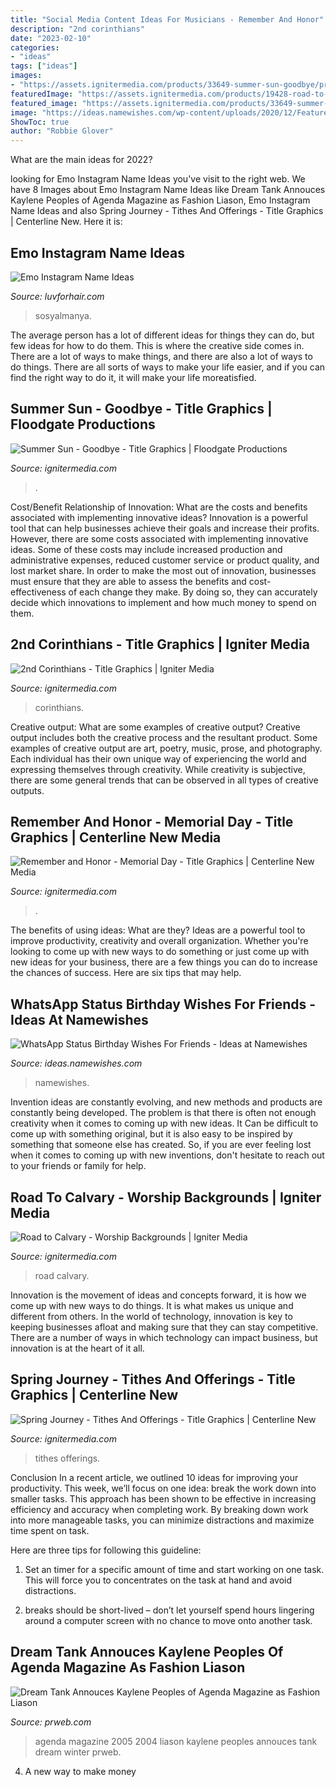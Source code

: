 ```yaml
---
title: "Social Media Content Ideas For Musicians - Remember And Honor"
description: "2nd corinthians"
date: "2023-02-10"
categories:
- "ideas"
tags: ["ideas"]
images:
- "https://assets.ignitermedia.com/products/33649-summer-sun-goodbye/preview/image"
featuredImage: "https://assets.ignitermedia.com/products/19428-road-to-calvary/preview/image"
featured_image: "https://assets.ignitermedia.com/products/33649-summer-sun-goodbye/preview/image"
image: "https://ideas.namewishes.com/wp-content/uploads/2020/12/Featured-Image-4.png"
ShowToc: true
author: "Robbie Glover"
---
```



What are the main ideas for 2022?
 

	

		
looking for Emo Instagram Name Ideas you've visit to the right web. We have 8 Images about Emo Instagram Name Ideas like Dream Tank Annouces Kaylene Peoples of Agenda Magazine as Fashion Liason, Emo Instagram Name Ideas and also Spring Journey - Tithes And Offerings - Title Graphics | Centerline New. Here it is:
		
    
## Emo Instagram Name Ideas

<img loading=lazy src="https://i.pinimg.com/originals/cf/93/83/cf9383e3f6edda72472186275cf56dd0.png" onerror="this.onerror=null;this.src='https://tse4.mm.bing.net/th?id=OIP.-xf9NysuXoviPDgXMUVd7QHaNK&amp;pid=15.1';" alt="Emo Instagram Name Ideas">

_Source: luvforhair.com_

>sosyalmanya. 

	

The average person has a lot of different ideas for things they can do, but few ideas for how to do them. This is where the creative side comes in. There are a lot of ways to make things, and there are also a lot of ways to do things. There are all sorts of ways to make your life easier, and if you can find the right way to do it, it will make your life moreatisfied.

    
## Summer Sun - Goodbye - Title Graphics | Floodgate Productions

<img loading=lazy src="https://assets.ignitermedia.com/products/33649-summer-sun-goodbye/preview/image" onerror="this.onerror=null;this.src='https://tse1.mm.bing.net/th?id=OIP.jXvKYKjvyBvtF9Xf0j66xwHaEK&amp;pid=15.1';" alt="Summer Sun - Goodbye - Title Graphics | Floodgate Productions">

_Source: ignitermedia.com_

>. 

	

Cost/Benefit Relationship of Innovation: What are the costs and benefits associated with implementing innovative ideas?
Innovation is a powerful tool that can help businesses achieve their goals and increase their profits. However, there are some costs associated with implementing innovative ideas. Some of these costs may include increased production and administrative expenses, reduced customer service or product quality, and lost market share. In order to make the most out of innovation, businesses must ensure that they are able to assess the benefits and cost-effectiveness of each change they make. By doing so, they can accurately decide which innovations to implement and how much money to spend on them.

    
## 2nd Corinthians - Title Graphics | Igniter Media

<img loading=lazy src="https://assets.ignitermedia.com/products/54947-2nd-corinthians/preview/image" onerror="this.onerror=null;this.src='https://tse3.mm.bing.net/th?id=OIP.kfhLTKcB-Xv-kGkL6Ce5_wHaEK&amp;pid=15.1';" alt="2nd Corinthians - Title Graphics | Igniter Media">

_Source: ignitermedia.com_

>corinthians. 

	

Creative output: What are some examples of creative output?
Creative output includes both the creative process and the resultant product. Some examples of creative output are art, poetry, music, prose, and photography. Each individual has their own unique way of experiencing the world and expressing themselves through creativity. While creativity is subjective, there are some general trends that can be observed in all types of creative outputs.

    
## Remember And Honor - Memorial Day - Title Graphics | Centerline New Media

<img loading=lazy src="https://assets.ignitermedia.com/products/27548-remember-and-honor-memorial-day/preview/image" onerror="this.onerror=null;this.src='https://tse4.mm.bing.net/th?id=OIP.rlK1TH5I0-udbhUt9zUtEgHaEK&amp;pid=15.1';" alt="Remember and Honor - Memorial Day - Title Graphics | Centerline New Media">

_Source: ignitermedia.com_

>. 

	

The benefits of using ideas: What are they?
Ideas are a powerful tool to improve productivity, creativity and overall organization. Whether you're looking to come up with new ways to do something or just come up with new ideas for your business, there are a few things you can do to increase the chances of success. Here are six tips that may help.

    
## WhatsApp Status Birthday Wishes For Friends - Ideas At Namewishes

<img loading=lazy src="https://ideas.namewishes.com/wp-content/uploads/2020/12/Featured-Image-4.png" onerror="this.onerror=null;this.src='https://tse3.mm.bing.net/th?id=OIP.zAOcmwsphY1PDRJCf5W_sQHaKG&amp;pid=15.1';" alt="WhatsApp Status Birthday Wishes For Friends - Ideas at Namewishes">

_Source: ideas.namewishes.com_

>namewishes. 

	

Invention ideas are constantly evolving, and new methods and products are constantly being developed. The problem is that there is often not enough creativity when it comes to coming up with new ideas. It Can be difficult to come up with something original, but it is also easy to be inspired by something that someone else has created. So, if you are ever feeling lost when it comes to coming up with new inventions, don't hesitate to reach out to your friends or family for help.

    
## Road To Calvary - Worship Backgrounds | Igniter Media

<img loading=lazy src="https://assets.ignitermedia.com/products/19428-road-to-calvary/preview/image" onerror="this.onerror=null;this.src='https://tse3.mm.bing.net/th?id=OIP.J_17E2wdc37ncj93l2pn2gHaEK&amp;pid=15.1';" alt="Road to Calvary - Worship Backgrounds | Igniter Media">

_Source: ignitermedia.com_

>road calvary. 

	

Innovation is the movement of ideas and concepts forward, it is how we come up with new ways to do things. It is what makes us unique and different from others. In the world of technology, innovation is key to keeping businesses afloat and making sure that they can stay competitive. There are a number of ways in which technology can impact business, but innovation is at the heart of it all.

    
## Spring Journey - Tithes And Offerings - Title Graphics | Centerline New

<img loading=lazy src="https://assets.ignitermedia.com/products/71850-spring-journey-tithes-and-offerings/preview/image" onerror="this.onerror=null;this.src='https://tse2.mm.bing.net/th?id=OIP.XwYnP8_qJ81Yv0QkuHaNCgHaEK&amp;pid=15.1';" alt="Spring Journey - Tithes And Offerings - Title Graphics | Centerline New">

_Source: ignitermedia.com_

>tithes offerings. 

	

Conclusion
In a recent article, we outlined 10 ideas for improving your productivity. This week, we’ll focus on one idea: break the work down into smaller tasks.
This approach has been shown to be effective in increasing efficiency and accuracy when completing work. By breaking down work into more manageable tasks, you can minimize distractions and maximize time spent on task.

Here are three tips for following this guideline:

1) Set an timer for a specific amount of time and start working on one task. This will force you to concentrates on the task at hand and avoid distractions.

2) breaks should be short-lived – don’t let yourself spend hours lingering around a computer screen with no chance to move onto another task.

    
## Dream Tank Annouces Kaylene Peoples Of Agenda Magazine As Fashion Liason

<img loading=lazy src="https://ww1.prweb.com/prfiles/2005/10/14/298332/newyears2005cover.jpg" onerror="this.onerror=null;this.src='https://tse3.mm.bing.net/th?id=OIP.bMelL1A5lEWpMrviehcIwwHaLH&amp;pid=15.1';" alt="Dream Tank Annouces Kaylene Peoples of Agenda Magazine as Fashion Liason">

_Source: prweb.com_

>agenda magazine 2005 2004 liason kaylene peoples annouces tank dream winter prweb. 

	

4. A new way to make money 

